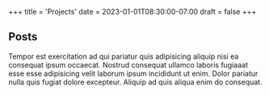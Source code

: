 +++
title = 'Projects'
date = 2023-01-01T08:30:00-07:00
draft = false
+++

## Posts
Tempor est exercitation ad qui pariatur quis adipisicing aliquip nisi ea consequat ipsum occaecat. Nostrud consequat ullamco laboris fugiaaat esse esse adipisicing velit laborum ipsum incididunt ut enim. Dolor pariatur nulla quis fugiat dolore excepteur. Aliquip ad quis aliqua enim do consequat.
